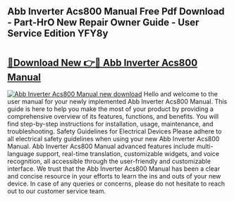 ## Abb Inverter Acs800 Manual Free Pdf Download - Part-HrO New Repair Owner Guide - User Service Edition YFY8y

# <h2><a href="http://cf23468.oget.top/?id=Abb+Inverter+Acs800+Manual">🔗Download New 👉🔴 Abb Inverter Acs800 Manual</a></h2>

[![Abb Inverter Acs800 Manual new download](https://i.imgur.com/5g1atiW.png)](http://cf23468.oget.top/?id=Abb+Inverter+Acs800+Manual)
Hello and welcome to the user manual for your newly implemented Abb Inverter Acs800 Manual. This guide is here to help you make the most of your product by providing a comprehensive overview of its features, functions, and benefits. You will find step-by-step instructions for installation, usage, maintenance, and troubleshooting. Safety Guidelines for Electrical Devices Please adhere to all electrical safety guidelines when using your new Abb Inverter Acs800 Manual. Abb Inverter Acs800 Manual advanced features include multi-language support, real-time translation, customizable widgets, and voice recognition, all accessible through the user-friendly and customizable interface. We trust that the Abb Inverter Acs800 Manual has been a clear and concise resource in your efforts to learn the ins and outs of your new device. In case of any queries or concerns, please do not hesitate to reach out to our customer service team.
